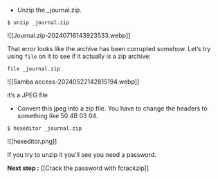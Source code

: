 - Unzip the _journal.zip.
```
$ unzip _journal.zip
```

![[Journal.zip-20240716143923533.webp]]

That error looks like the archive has been corrupted somehow. Let’s try using `file` on it to see if it actually _is_ a zip archive:

```
file _journal.zip
```

![[Samba access-20240522142815194.webp]]

it’s a JPEG file

- Convert this jpeg into a zip file. You have to change the headers to something like 50 4B 03 04.
```
$ hexeditor _journal.zip
```

![[hexeditor.png]]

If you try to unzip it you'll see you need a password.

**Next step :** [[Crack the password with fcrackzip]]
